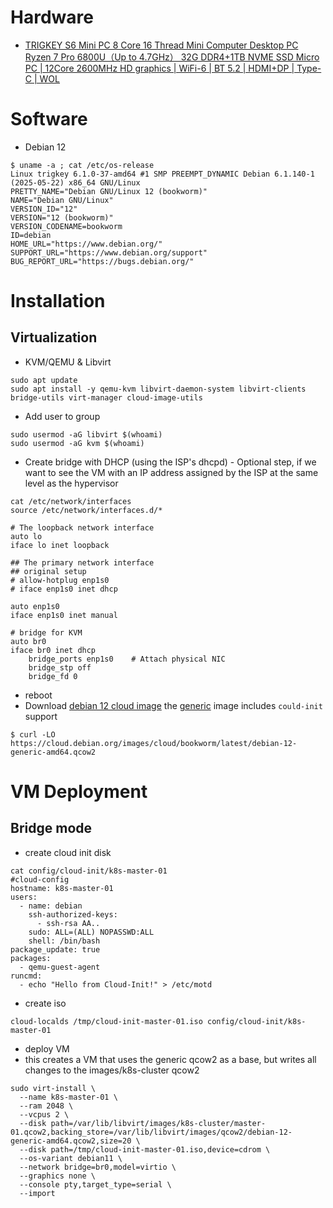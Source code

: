 # Hardware

- [TRIGKEY S6 Mini PC 8 Core 16 Thread Mini Computer Desktop PC Ryzen 7 Pro 6800U（Up to 4.7GHz） 32G DDR4+1TB NVME SSD Micro PC | 12Core 2600MHz HD graphics | WiFi-6 | BT 5.2 | HDMI+DP | Type-C | WOL](https://www.amazon.co.uk/dp/B0C3CR3XQQ)

# Software 

- Debian 12 
```
$ uname -a ; cat /etc/os-release 
Linux trigkey 6.1.0-37-amd64 #1 SMP PREEMPT_DYNAMIC Debian 6.1.140-1 (2025-05-22) x86_64 GNU/Linux
PRETTY_NAME="Debian GNU/Linux 12 (bookworm)"
NAME="Debian GNU/Linux"
VERSION_ID="12"
VERSION="12 (bookworm)"
VERSION_CODENAME=bookworm
ID=debian
HOME_URL="https://www.debian.org/"
SUPPORT_URL="https://www.debian.org/support"
BUG_REPORT_URL="https://bugs.debian.org/"
```

# Installation 

## Virtualization 
- KVM/QEMU & Libvirt
```
sudo apt update
sudo apt install -y qemu-kvm libvirt-daemon-system libvirt-clients bridge-utils virt-manager cloud-image-utils
```
- Add user to group 
```
sudo usermod -aG libvirt $(whoami)
sudo usermod -aG kvm $(whoami)
```
- Create bridge with DHCP (using the ISP's dhcpd) - Optional step, if we want to see the VM with an IP address assigned by the ISP at the same level as the hypervisor 
```
cat /etc/network/interfaces
source /etc/network/interfaces.d/*

# The loopback network interface
auto lo
iface lo inet loopback

## The primary network interface
## original setup
# allow-hotplug enp1s0
# iface enp1s0 inet dhcp

auto enp1s0
iface enp1s0 inet manual 

# bridge for KVM 
auto br0
iface br0 inet dhcp
    bridge_ports enp1s0    # Attach physical NIC
    bridge_stp off
    bridge_fd 0

```
- reboot 
- Download [debian 12 cloud image](https://cloud.debian.org/images/cloud/) the [generic](https://cloud.debian.org/images/cloud/bookworm/latest/debian-12-generic-amd64.qcow2) image includes `could-init` support 
```
$ curl -LO https://cloud.debian.org/images/cloud/bookworm/latest/debian-12-generic-amd64.qcow2
```


# VM Deployment 

## Bridge mode 
- create cloud init disk 
```
cat config/cloud-init/k8s-master-01 
#cloud-config
hostname: k8s-master-01
users:
  - name: debian
    ssh-authorized-keys:
      - ssh-rsa AA..
    sudo: ALL=(ALL) NOPASSWD:ALL
    shell: /bin/bash
package_update: true
packages:
  - qemu-guest-agent
runcmd:
  - echo "Hello from Cloud-Init!" > /etc/motd
```
- create iso 
```
cloud-localds /tmp/cloud-init-master-01.iso config/cloud-init/k8s-master-01
```
- deploy VM 
- this creates a VM that uses the generic qcow2 as a base, but writes all changes to the images/k8s-cluster qcow2
```
sudo virt-install \
  --name k8s-master-01 \
  --ram 2048 \
  --vcpus 2 \
  --disk path=/var/lib/libvirt/images/k8s-cluster/master-01.qcow2,backing_store=/var/lib/libvirt/images/qcow2/debian-12-generic-amd64.qcow2,size=20 \
  --disk path=/tmp/cloud-init-master-01.iso,device=cdrom \
  --os-variant debian11 \
  --network bridge=br0,model=virtio \
  --graphics none \
  --console pty,target_type=serial \
  --import
```



